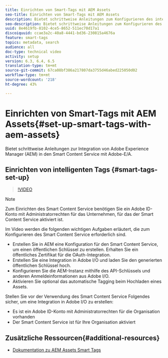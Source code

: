 ```yaml
---
title: Einrichten von Smart-Tags mit AEM Assets
seo-title: Einrichten von Smart-Tags mit AEM Assets
description: Bietet schrittweise Anleitungen zum Konfigurieren des intelligenten Tagging-Dienstes für AEM Assets.
seo-description: Bietet schrittweise Anleitungen zum Konfigurieren des intelligenten Tagging-Dienstes für AEM Assets.
uuid: 8e4619fb-8102-4ce5-8652-511ec70d17a1
discoiquuid: ccae3a2c-40a8-4441-bd36-230815a4676a
feature: smart-tags
topics: metadata, search
audience: all
doc-type: technical video
activity: setup
version: 6.3, 6.4, 6.5
translation-type: tm+mt
source-git-commit: 67ca08bf386a217807da3755d46abed225050d02
workflow-type: tm+mt
source-wordcount: '218'
ht-degree: 43%

---
```



# Einrichten von Smart-Tags mit AEM Assets{#set-up-smart-tags-with-aem-assets}

Bietet schrittweise Anleitungen zur Integration von Adobe Experience Manager (AEM) in den Smart Content Service mit Adobe-E/A.

## Einrichten von intelligenten Tags {#smart-tags-set-up}

>[!VIDEO](https://video.tv.adobe.com/v/17023/?quality=12&learn=on)

>[!NOTE]
>
> Zum Einrichten des Smart Content Service benötigen Sie ein Adobe ID-Konto mit Administratorrechten für das Unternehmen, für das der Smart Content Service aktiviert ist.

Im Video werden die folgenden wichtigen Aufgaben erläutert, die zum Konfigurieren des Smart Content Service erforderlich sind.

* Erstellen Sie in AEM eine Konfiguration für den Smart Content Service, um einen öffentlichen Schlüssel zu erstellen. Erhalten Sie ein öffentliches Zertifikat für die OAuth-Integration.
* Erstellen Sie eine Integration in Adobe I/O und laden Sie den generierten öffentlichen Schlüssel hoch.
* Konfigurieren Sie die AEM-Instanz mithilfe des API-Schlüssels und anderen Anmeldeinformationen aus Adobe I/O.
* Aktivieren Sie optional das automatische Tagging beim Hochladen eines Assets.

Stellen Sie vor der Verwendung des Smart Content Service Folgendes sicher, um eine Integration in Adobe I/O zu erstellen:

* Es ist ein Adobe ID-Konto mit Administratorrechten für die Organisation vorhanden
* Der Smart Content Service ist für Ihre Organisation aktiviert

## Zusätzliche Ressourcen{#additional-resources}

* [Dokumentation zu AEM Assets Smart Tags](https://helpx.adobe.com/experience-manager/6-3/assets/using/touch-ui-smart-tags.html)
